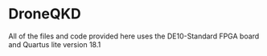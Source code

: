 # DroneQKD
All of the files and code provided here uses the DE10-Standard FPGA board and Quartus lite version 18.1

